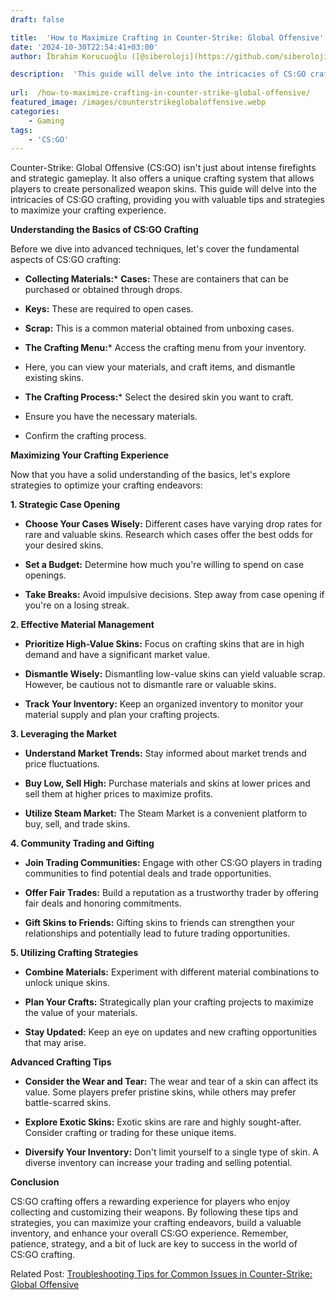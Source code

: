 ```yaml
---
draft: false

title:  'How to Maximize Crafting in Counter-Strike: Global Offensive'
date: '2024-10-30T22:54:41+03:00'
author: İbrahim Korucuoğlu ([@siberoloji](https://github.com/siberoloji))

description:  'This guide will delve into the intricacies of CS:GO crafting, providing you with valuable tips and strategies to maximize your crafting experience.' 
 
url:  /how-to-maximize-crafting-in-counter-strike-global-offensive/
featured_image: /images/counterstrikeglobaloffensive.webp
categories:
    - Gaming
tags:
    - 'CS:GO'
---
```



Counter-Strike: Global Offensive (CS:GO) isn't just about intense firefights and strategic gameplay. It also offers a unique crafting system that allows players to create personalized weapon skins. This guide will delve into the intricacies of CS:GO crafting, providing you with valuable tips and strategies to maximize your crafting experience.



**Understanding the Basics of CS:GO Crafting**



Before we dive into advanced techniques, let's cover the fundamental aspects of CS:GO crafting:


* **Collecting Materials:*** **Cases:** These are containers that can be purchased or obtained through drops.

* **Keys:** These are required to open cases.

* **Scrap:** This is a common material obtained from unboxing cases.



* **The Crafting Menu:*** Access the crafting menu from your inventory.

* Here, you can view your materials, and craft items, and dismantle existing skins.



* **The Crafting Process:*** Select the desired skin you want to craft.

* Ensure you have the necessary materials.

* Confirm the crafting process.






**Maximizing Your Crafting Experience**



Now that you have a solid understanding of the basics, let's explore strategies to optimize your crafting endeavors:



**1. Strategic Case Opening**


* **Choose Your Cases Wisely:** Different cases have varying drop rates for rare and valuable skins. Research which cases offer the best odds for your desired skins.

* **Set a Budget:** Determine how much you're willing to spend on case openings.

* **Take Breaks:** Avoid impulsive decisions. Step away from case opening if you're on a losing streak.




**2. Effective Material Management**


* **Prioritize High-Value Skins:** Focus on crafting skins that are in high demand and have a significant market value.

* **Dismantle Wisely:** Dismantling low-value skins can yield valuable scrap. However, be cautious not to dismantle rare or valuable skins.

* **Track Your Inventory:** Keep an organized inventory to monitor your material supply and plan your crafting projects.




**3. Leveraging the Market**


* **Understand Market Trends:** Stay informed about market trends and price fluctuations.

* **Buy Low, Sell High:** Purchase materials and skins at lower prices and sell them at higher prices to maximize profits.

* **Utilize Steam Market:** The Steam Market is a convenient platform to buy, sell, and trade skins.




**4. Community Trading and Gifting**


* **Join Trading Communities:** Engage with other CS:GO players in trading communities to find potential deals and trade opportunities.

* **Offer Fair Trades:** Build a reputation as a trustworthy trader by offering fair deals and honoring commitments.

* **Gift Skins to Friends:** Gifting skins to friends can strengthen your relationships and potentially lead to future trading opportunities.




**5. Utilizing Crafting Strategies**


* **Combine Materials:** Experiment with different material combinations to unlock unique skins.

* **Plan Your Crafts:** Strategically plan your crafting projects to maximize the value of your materials.

* **Stay Updated:** Keep an eye on updates and new crafting opportunities that may arise.




**Advanced Crafting Tips**


* **Consider the Wear and Tear:** The wear and tear of a skin can affect its value. Some players prefer pristine skins, while others may prefer battle-scarred skins.

* **Explore Exotic Skins:** Exotic skins are rare and highly sought-after. Consider crafting or trading for these unique items.

* **Diversify Your Inventory:** Don't limit yourself to a single type of skin. A diverse inventory can increase your trading and selling potential.




**Conclusion**



CS:GO crafting offers a rewarding experience for players who enjoy collecting and customizing their weapons. By following these tips and strategies, you can maximize your crafting endeavors, build a valuable inventory, and enhance your overall CS:GO experience. Remember, patience, strategy, and a bit of luck are key to success in the world of CS:GO crafting.



Related Post: <a href="https://www.siberoloji.com/troubleshooting-tips-for-common-issues-in-counter-strike-global-offensive/" target="_blank" rel="noreferrer noopener">Troubleshooting Tips for Common Issues in Counter-Strike: Global Offensive</a>
